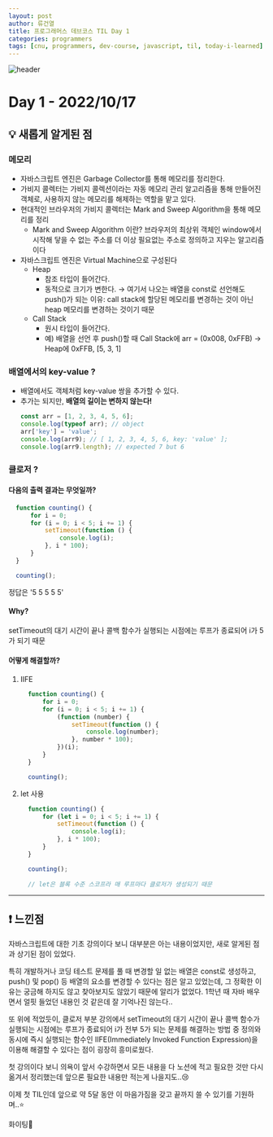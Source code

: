```yaml
---
layout: post
author: 류건열
title: 프로그래머스 데브코스 TIL Day 1
categories: programmers
tags: [cnu, programmers, dev-course, javascript, til, today-i-learned]
---
```


![header](https://capsule-render.vercel.app/api?type=waving&color=auto&height=300&section=header&text=Today%20I%20Learned...&fontAlign=30&fontAlignY=30&fontSize=55&desc=Programmers%20Devcourse%203rd&descAlign=80&descAlignY=55)

# Day 1 - 2022/10/17
## 💡 새롭게 알게된 점
### 메모리
  - 자바스크립트 엔진은 Garbage Collector를 통해 메모리를 정리한다.
  - 가비지 콜렉터는 가비지 콜렉션이라는 자동 메모리 관리 알고리즘을 통해 만들어진 객체로, 사용하지 않는 메모리를 해제하는 역할을 맡고 있다. 
  - 현대적인 브라우저의 가비지 콜렉터는 Mark and Sweep Algorithm을 통해 메모리를 정리
    - Mark and Sweep Algorithm 이란? 브라우저의 최상위 객체인 window에서 시작해 닿을 수 없는 주소를 더 이상 필요없는 주소로 정의하고 지우는 알고리즘이다
  - 자바스크립트 엔진은 Virtual Machine으로 구성된다
    - Heap
      - 참조 타입이 들어간다.
      - 동적으로 크기가 변한다. → 여기서 나오는 배열을 const로 선언해도 push()가 되는 이유: call stack에 할당된 메모리를 변경하는 것이 아닌 heap 메모리를 변경하는 것이기 때문
    - Call Stack
      - 원시 타입이 들어간다.
      - 예) 배열을 선언 후 push()할 때
        Call Stack에 arr = (0x008, 0xFFB) → Heap에 0xFFB, [5, 3, 1]

### 배열에서의 key-value ?
  - 배열에서도 객체처럼 key-value 쌍을 추가할 수 있다.
  - 추가는 되지만, <b>배열의 길이는 변하지 않는다!</b>
    ```javascript
    const arr = [1, 2, 3, 4, 5, 6];
    console.log(typeof arr); // object
    arr['key'] = 'value';
    console.log(arr9); // [ 1, 2, 3, 4, 5, 6, key: 'value' ];
    console.log(arr9.length); // expected 7 but 6
    ```


### 클로저 ?

#### 다음의 출력 결과는 무엇일까?
  ```javascript
    function counting() {
        for i = 0;
        for (i = 0; i < 5; i += 1) {
            setTimeout(function () {
                console.log(i);
            }, i * 100);
        }
    }

    counting();
  ```
  
  정답은 '5 5 5 5 5'


#### Why? 

  setTimeout의 대기 시간이 끝나 콜백 함수가 실행되는 시점에는 루프가 종료되어 i가 5가 되기 때문


#### 어떻게 해결할까?

  1. IIFE
      ```javascript
        function counting() {
            for i = 0;
            for (i = 0; i < 5; i += 1) {
                (function (number) {
                    setTimeout(function () {
                        console.log(number);
                    }, number * 100);
                })(i);
            }
        }

        counting();
      ```

  2. let 사용
      ```javascript
        function counting() {
            for (let i = 0; i < 5; i += 1) {
                setTimeout(function () {
                    console.log(i);
                }, i * 100);
            }
        }

        counting();
        
        // let은 블록 수준 스코프라 매 루프마다 클로저가 생성되기 때문
      ```

  ---

## ❗️ 느낀점

  자바스크립트에 대한 기초 강의이다 보니 대부분은 아는 내용이었지만, 새로 알게된 점과 상기된 점이 있었다.

  특히 개발하거나 코딩 테스트 문제를 풀 때 변경할 일 없는 배열은 const로 생성하고, push() 및 pop() 등 배열의 요소를 변경할 수 있다는 점은 알고 있었는데, 그 정확한 이유는 궁금해 하지도 않고 찾아보지도 않았기 때문에 알리가 없었다. 1학년 때 자바 배우면서 얼핏 들었던 내용인 것 같은데 잘 기억나진 않는다..

  또 위에 적었듯이, 클로저 부분 강의에서 setTimeout의 대기 시간이 끝나 콜백 함수가 실행되는 시점에는 루프가 종료되어 i가 전부 5가 되는 문제를 해결하는 방법 중 정의와 동시에 즉시 실행되는 함수인 IIFE(Immediately Invoked Function Expression)을 이용해 해결할 수 있다는 점이 굉장히 흥미로웠다.

  첫 강의이다 보니 의욕이 앞서 수강하면서 모든 내용을 다 노션에 적고 필요한 것만 다시 옮겨서 정리했는데 앞으론 필요한 내용만 적는게 나을지도..😢

  이제 첫 TIL인데 앞으로 약 5달 동안 이 마음가짐을 갖고 끝까지 쓸 수 있기를 기원하며..⭐️ 

  화이팅👊
